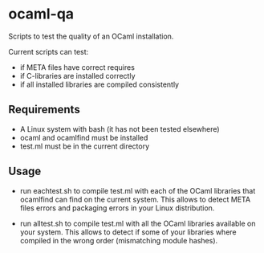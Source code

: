 ocaml-qa
========

Scripts to test the quality of an OCaml installation.

Current scripts can test:
- if META files have correct requires
- if C-libraries are installed correctly
- if all installed libraries are compiled consistently

Requirements
------------

* A Linux system with bash (it has not been tested elsewhere)
* ocaml and ocamlfind must be installed
* test.ml must be in the current directory

Usage
-----

* run eachtest.sh to compile test.ml with each of the OCaml libraries that
  ocamlfind can find on the current system. This allows to detect META files
  errors and packaging errors in your Linux distribution.

* run alltest.sh to compile test.ml with all the OCaml libraries available on
  your system. This allows to detect if some of your libraries where compiled in
  the wrong order (mismatching module hashes).

